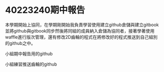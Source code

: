 # 40223240期中報告
本學期開始上協同，在學期剛開始我負責學習使用建立github倉儲與建立gitbook並將github與gitbook同步然後將同組的成員納入倉儲為協同者，接著學著使用waffle進行版次管理，還有修改2D齒輪的程式在將修改好的程式推送到自己組別的github之中。

小組期中報告用的github

小組練習推送齒輪的github

